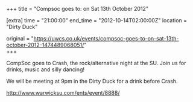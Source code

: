 +++
title = "Compsoc goes to: on Sat 13th October 2012"

[extra]
time = "21:00:00"
end_time = "2012-10-14T02:00:00Z"
location = "Dirty Duck"

original = "https://uwcs.co.uk/events/compsoc-goes-to-on-sat-13th-october-2012-1474489068051/"    
+++

CompSoc goes to Crash, the rock/alternative night at the SU. Join us for drinks, music and silly dancing\!

We will be meeting at 9pm in the Dirty Duck for a drink before Crash.

http://www.warwicksu.com/ents/event/8888/


